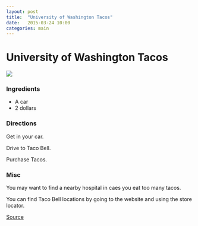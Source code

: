 ```yaml
---
layout: post
title:  "University of Washington Tacos"
date:   2015-03-24 10:00
categories: main
---
```


# University of Washington Tacos

![](http://images.wisegeek.com/tacos-on-a-white-plate.jpg)

### Ingredients
* A car
* 2 dollars

### Directions
Get in your car.

Drive to Taco Bell.

Purchase Tacos.

### Misc
You may want to find a nearby hospital in caes you eat too many tacos.

You can find Taco Bell locations by going to the website and using the store locator.

[Source](http://www.tacobell.com/)
